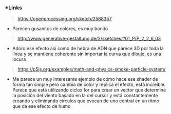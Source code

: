 ### *Links


> https://openprocessing.org/sketch/2588357
- Parecen gusanitos de colores, es muy bonito
> http://www.generative-gestaltung.de/2/sketches/?01_P/P_2_2_6_03
- Adoro ese efecto así como de hebra de ADN que parece 3D por toda la línea y se mantiene coherente sin importar la curva que dibuje, es una locura
> https://p5js.org/examples/math-and-physics-smoke-particle-system/
- Me parece un muy interesante ejemplo de cómo hace ese shader de forma tan simple pero cambia de color y replica el efecto, está increíble. 
Parece que está utilizando ciclos for para crear un vector que determine la posición del viento basado en la del cursor y está constantemente creando y eliminando circulos que evocan de uno central 
en un ritmo que da ese efecto de humo



